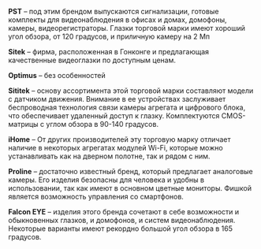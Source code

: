 **PST** – под этим брендом выпускаются сигнализации, готовые комплекты для видеонаблюдения в офисах и домах, домофоны, камеры, видеорегистраторы. Глазки торговой марки имеют хороший угол обзора, от 120 градусов, и приличную камеру на 2 Мп

**Sitek** – фирма, расположенная в Гонконге и предлагающая качественные видеоглазки по доступным ценам. 

**Optimus** – без особенностей

**Sititek** – основу ассортимента этой торговой марки составляют модели с датчиком движения. Внимание в ее устройствах заслуживает беспроводная технология связи камеры агрегата и цифрового блока, что обеспечивает удаленный доступ к глазку. Комплектуются CMOS-матрицы с  углом обзора в 90-140 градусов. 

**iHome** – От других производителей эту торговую марку отличает наличие в некоторых агрегатах модулей Wi-Fi, которые можно устанавливать как на дверном полотне, так и рядом с ним. 

**Proline** – достаточно известный бренд, который предлагает аналоговые камеры.
Его изделия безопасны для человека и удобны в использовании, так как имеют в основном цветные мониторы. Фишкой является возможность управления со смартфонов. 

**Falcon EYE** – изделия этого бренда сочетают в себе возможности и обыкновенных глазков, и домофонов, и систем видеонаблюдения. Некоторые варианты имеют рекордно большой угол обзора в 165 градусов. 